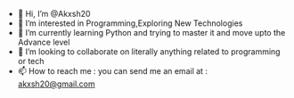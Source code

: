 - 👋 Hi, I’m @Akxsh20
- 👀 I’m interested in Programming,Exploring  New Technologies  
- 🌱 I’m currently learning Python and trying to master it and move upto the Advance level
- 💞️ I’m looking to collaborate on literally anything related to programming or tech
- 📫 How to reach me : you can send me an email at : akxsh20@gmail.com

<!---
Akxsh20/Akxsh20 is a ✨ special ✨ repository because its `README.md` (this file) appears on your GitHub profile.
You can click the Preview link to take a look at your changes.
--->
